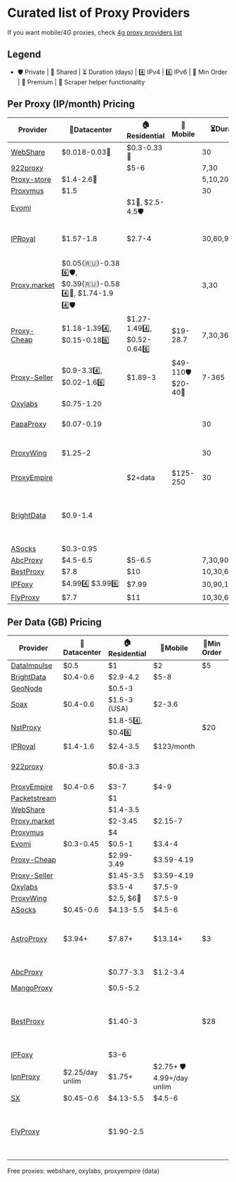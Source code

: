 # Curated list of Proxy Providers

If you want mobile/4G proxies, check [4g proxy providers list](https://github.com/TheGP/4g-proxies-providers)

<!--
🏢 - datacenter
🏠 - residential
📱 - mobile / 4g
🛒 - min order
🛡️ - private, 👥 - shared
⏳ - for how many days can you buy
4️⃣- IPv4, 6️⃣ - IPv6
-->

## Legend
- 🛡️ Private | 👥 Shared | ⏳ Duration (days) | 4️⃣ IPv4 | 6️⃣ IPv6 | 🛒 Min Order | 👑 Premium | 🤖 Scraper helper functionality

## Per Proxy (IP/month) Pricing

| Provider | 🏢Datacenter | 🏠Residential | 📱Mobile | ⏳Duration | 🛒Min Order | Notes |
|----------|---------------|----------------|-----------|----------|-----------|-------|
| [WebShare](https://www.webshare.io/?referral_code=r5ah58acc1n1) | $0.018-0.03👥 | $0.3-0.33👥 | | 30 | 20-100 | |
| [922proxy](https://www.922proxy.com/index.html?inviter_code=eac554c7) | | $5-6 | | 7,30 | 1 | |
| [Proxy-store](https://proxy-store.com) | $1.4-2.6👥 | | | 5,10,20,30 | 1 | |
| [Proxymus](https://proxymus.net/) | $1.5 | | | 30 | 1 | |
| [Evomi](https://evomi.com) | |  $1👥, $2.5-4.5🛡️ | | | | |
| [IPRoyal](https://iproyal.com/?r=381340) | $1.57-1.8 | $2.7-4 | | 30,60,90 | 1 | Real prices inside interface |
| [Proxy.market](https://dashboard.proxy.market/?ref=E000134149) | $0.05(🇷🇺)-0.38 6️⃣🛡️, $0.39(🇷🇺)-0.58 4️⃣👥, $1.74-1.9 4️⃣🛡️ | | | 3,30 | | |
| [Proxy-Cheap](https://www.proxy-cheap.com) | $1.18-1.394️⃣, $0.15-0.186️⃣ | $1.27-1.494️⃣, $0.52-0.646️⃣ | $19-28.7 | 7,30,365 | 1 | |
| [Proxy-Seller](https://proxy-seller.com/) | $0.9-3.34️⃣, $0.02-1.66️⃣ | $1.89-3 | $49-110🛡️ $20-40👥 | 7-365 | 1 | |
| [Oxylabs](https://oxylabs.io/) | $0.75-1.20 |  |  | | 30 | 10 |
| [PapaProxy](https://papaproxy.net/) | $0.07-0.19 |  |  | 30 | 1-500 | UPD $0.45-1.57 |
| [ProxyWing](https://proxywing.com/) | $1.25-2 |  |  | 30 | 1 | ISP $1.9-2.5 |
| [ProxyEmpire](https://proxyempire.io/?ref=ntayyzn) | | $2+data | $125-250 | 30 | 1 | |
| [BrightData](https://get.brightdata.com/jdpda3d3pu8n) | $0.9-1.4 | | | | 10 | ISP $1.3-1.8, 50%off up to $500 |
| [ASocks](https://asocks.com/) | $0.3-0.95 |  |  |  | 30 | 100 |
| [AbcProxy](https://www.abcproxy.com/) | $4.5-6.5 | $5-6.5 | | 7,30,90,365 | 1 |  |
| [BestProxy](https://bestproxy.com/register/?invitation_code=C4QJK9) | $7.8 | $10 |  | 10,30,60 | 1  |  |
| [IPFoxy](https://ipfoxy.com/) | $4.994️⃣ $3.996️⃣ | $7.99 |  | 30,90,180,365 | 1  |  |
| [FlyProxy](https://www.flyproxy.com/) | $7.7 | $11 | | 10,30,60 | 1 |  |


<!--
| []() | $ | $ | $ |  |  |  |
-->

## Per Data (GB) Pricing

| Provider | 🏢Datacenter | 🏠Residential | 📱Mobile | 🛒Min Order | Notes |
|----------|---------------|----------------|-----------|-----------|-------|
| [DataImpulse](https://dataimpulse.com/?aff=10601) | $0.5 | $1 | $2 | $5 | |
| [BrightData](https://get.brightdata.com/jdpda3d3pu8n) | $0.4-0.6 | $2.9-4.2 | $5-8 | | 🤖 |
| [GeoNode](https://geonode.com/plans/mobile-proxies) | | $0.5-3 | | | |
| [Soax](https://soax.com?afmc=9e) | $0.4-0.6 | $1.5-3 (USA) | $2-3.6 | | |
| [NstProxy](https://app.nstproxy.com/register?i=fSdi3e) | | $1.8-54️⃣, $0.46️⃣ | | $20 | |
| [IPRoyal](https://iproyal.com/?r=381340) | $1.4-1.6 | $2.4-3.5 | $123/month | | |
| [922proxy](https://www.922proxy.com/index.html?inviter_code=eac554c7) | | $0.8-3.3 | | | Up to 120 min sessions |
| [ProxyEmpire](https://proxyempire.io/?ref=ntayyzn) | $0.4-0.6 | $3-7 | $4-9 | | |
| [Packetstream](https://packetstream.io/?psr=5zjq) | | $1 | | | |
| [WebShare](https://www.webshare.io/?referral_code=r5ah58acc1n1) | | $1.4-3.5 | | | |
| [Proxy.market](https://dashboard.proxy.market/?ref=E000134149) | | $2-3.45 | $2.15-7 | | |
| [Proxymus](https://proxymus.net/) | | $4 | | | |
| [Evomi](https://evomi.com) | $0.3-0.45 | $0.5-1 | $3.4-4 | | |
| [Proxy-Cheap](https://www.proxy-cheap.com) | | $2.99-3.49 | $3.59-4.19 | | |
| [Proxy-Seller](https://proxy-seller.com/) | | $1.45-3.5 | $3.59-4.19 | | |
| [Oxylabs](https://oxylabs.io/) | | $3.5-4 | $7.5-9 | | 🤖 |
| [ProxyWing](https://proxywing.com/) | | $2.5, $6👑 | $7.5-9 | | |
| [ASocks](https://asocks.com/) | $0.45-0.6 | $4.13-5.5 | $4.5-6 | | |
| [AstroProxy](https://astroproxy.com/r/9e528402c1c95277f2a1c6f97c79f4ab) | $3.94+ | $7.87+ | $13.14+ | $3 | 30 day port duration, from 100Mb/port, KYC |
| [AbcProxy](https://www.abcproxy.com/) | | $0.77-3.3 | $1.2-3.4 | | Unlim res $66/day |
| [MangoProxy](https://mangoproxy.com/) | | $0.5-5.2 | | | 🤖 |
| [BestProxy](https://bestproxy.com/register/?invitation_code=C4QJK9) |  | $1.40-3 |  | $28 | 🤖, expiring in 30-180 days, long lasting ISP, unlim res $68.33/day |
| [IPFoxy](https://ipfoxy.com/) | | $3-6 | | | |
| [IpnProxy](https://ipnproxy.com/) | $2.25/day unlim | $1.75+ | $2.75+ 🛡️4.99+/day unlim | | +VPN, Google Map scraper |
| [SX](https://sx.org/) | $0.45-0.6 | $4.13-5.5 | $4.5-6 | | |
| [FlyProxy](https://www.flyproxy.com/) | | $1.90-2.5 | | | res unlim 72.58-270/day, long lasting ISP $1.4-2.75 |
<!--
| []() | $ | $ | $ | | |
-->

Free proxies: webshare, oxylabs, proxyempire (data)


<!--

## Per proxy (IP)
* [WebShare](https://www.webshare.io/?referral_code=r5ah58acc1n1) 🏢👥 $0.03-0.018 🏠👥 $0.3-0.33 ⏳30 🛒20-100
* [922proxy](https://www.922proxy.com/index.html?inviter_code=eac554c7) 🏠 $5-6 ⏳7,30 🛒1
* [Proxy-store](https://proxy-store.com) 🏢 $1.4-2.6 👥 $1.4 ⏳5,10,20,30 🛒1
* [Proxymus](https://proxymus.net/) 🏢 $1.5 ⏳30 🛒1
* [Evomi](https://evomi.com) 🏠👥 $1 🛡️ $2.5-4.5
* [IPRoyal](https://iproyal.com/?r=381340) 🏢 $1.57-1.8 🏠 $2.7-4 ⏳30,60,90 (real prices inside interface) 🛒1
* [Proxy.market](https://dashboard.proxy.market/?ref=E000134149) 🏢 v6🛡️ $0.05(🇷🇺)-0.38 v4👥 $0.39(🇷🇺)-0.58 v4🛡️ $1.74-1.9 ⏳3,30
* [Proxy-Cheap](https://www.proxy-cheap.com) 🏢 v4 $1.18-1.39 v6 $0.15-0.18 🏠 v4 $1.27-1.49 v6 $0.52-0.64 📱 $19-28.7
  

🏢 $/G 🏠 $/G 📱 $/G 


## Per data (Gb)
* [DataImpulse]() 🏢 $0.5 🏠 $1 📱 $2 🛒 $5
* [BrightData](https://get.brightdata.com/jdpda3d3pu8n) 🏢 $0.4-0.6 🏠 $4.2-2.9 📱 $5-8
* [GeoNode](https://geonode.com/plans/mobile-proxies) 🏠 0.5-3
* [Soax](https://soax.com?afmc=9e) 🏢 $0.4-0.6 🏠 $1.5-3 (USA) 📱 $2-3.6
* [NstProxy](https://app.nstproxy.com/register?i=fSdi3e) 🏠 v4 $1.8-5 v6 $0.4 🛒 $20
* [IPRoyal](https://iproyal.com/?r=381340) 🏢 $1.4-1.6 🏠 $2.4-3.5 📱 $123/month
* [922proxy](https://www.922proxy.com/index.html?inviter_code=eac554c7) 🏠 $0.8-3.3 (up to 120 min)
* [ProxyEmpire](https://proxyempire.io/?ref=ntayyzn) 🏢 $0.4-0.6 🏠 $3-7 📱 $4-9
* [Packetstream](https://packetstream.io/?psr=5zjq) 🏠 $1
* [WebShare](https://www.webshare.io/?referral_code=r5ah58acc1n1) 🏠 $1.4-3.5
* [Proxy.market](https://dashboard.proxy.market/?ref=E000134149) 🏠 $2-3.45 📱 $2.15-7
* [Proxymus](https://proxymus.net/) 🏠 $4
* [Evomi](https://evomi.com) 🏢 $0.3-0.45 🏠 $0.5-1 📱 $3.4-4
* [Proxy-Cheap](https://www.proxy-cheap.com) 🏠 $2.99-3.49 📱 $3.59-4.19

-->

  
